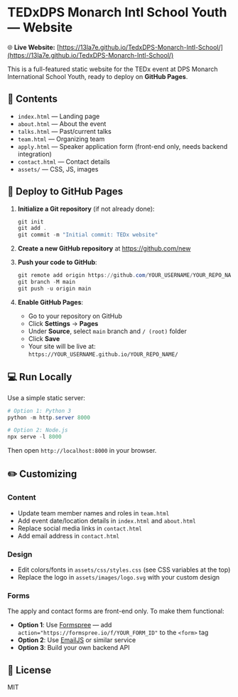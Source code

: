 # TEDxDPS Monarch Intl School Youth — Website

🌐 **Live Website:** [https://13la7e.github.io/TedxDPS-Monarch-Intl-School/](https://13la7e.github.io/TedxDPS-Monarch-Intl-School/)

This is a full-featured static website for the TEDx event at DPS Monarch International School Youth, ready to deploy on **GitHub Pages**.

## 📁 Contents
- `index.html` — Landing page
- `about.html` — About the event
- `talks.html` — Past/current talks
- `team.html` — Organizing team
- `apply.html` — Speaker application form (front-end only, needs backend integration)
- `contact.html` — Contact details
- `assets/` — CSS, JS, images

## 🚀 Deploy to GitHub Pages

1. **Initialize a Git repository** (if not already done):
   ```powershell
   git init
   git add .
   git commit -m "Initial commit: TEDx website"
   ```

2. **Create a new GitHub repository** at https://github.com/new

3. **Push your code to GitHub**:
   ```powershell
   git remote add origin https://github.com/YOUR_USERNAME/YOUR_REPO_NAME.git
   git branch -M main
   git push -u origin main
   ```

4. **Enable GitHub Pages**:
   - Go to your repository on GitHub
   - Click **Settings** → **Pages**
   - Under **Source**, select `main` branch and `/ (root)` folder
   - Click **Save**
   - Your site will be live at: `https://YOUR_USERNAME.github.io/YOUR_REPO_NAME/`

## 💻 Run Locally

Use a simple static server:

```powershell
# Option 1: Python 3
python -m http.server 8000

# Option 2: Node.js
npx serve -l 8000
```

Then open `http://localhost:8000` in your browser.

## ✏️ Customizing

### Content
- Update team member names and roles in `team.html`
- Add event date/location details in `index.html` and `about.html`
- Replace social media links in `contact.html`
- Add email address in `contact.html`

### Design
- Edit colors/fonts in `assets/css/styles.css` (see CSS variables at the top)
- Replace the logo in `assets/images/logo.svg` with your custom design

### Forms
The apply and contact forms are front-end only. To make them functional:
- **Option 1**: Use [Formspree](https://formspree.io/) — add `action="https://formspree.io/f/YOUR_FORM_ID"` to the `<form>` tag
- **Option 2**: Use [EmailJS](https://www.emailjs.com/) or similar service
- **Option 3**: Build your own backend API

## 📝 License
MIT
